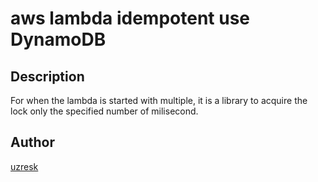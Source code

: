 aws lambda idempotent use DynamoDB
==================================================

Description
-----
For when the lambda is started with multiple, it is a library to acquire the lock only the specified number of milisecond.


Author
----------------------------
[uzresk](https://twitter.com/uzresk)
